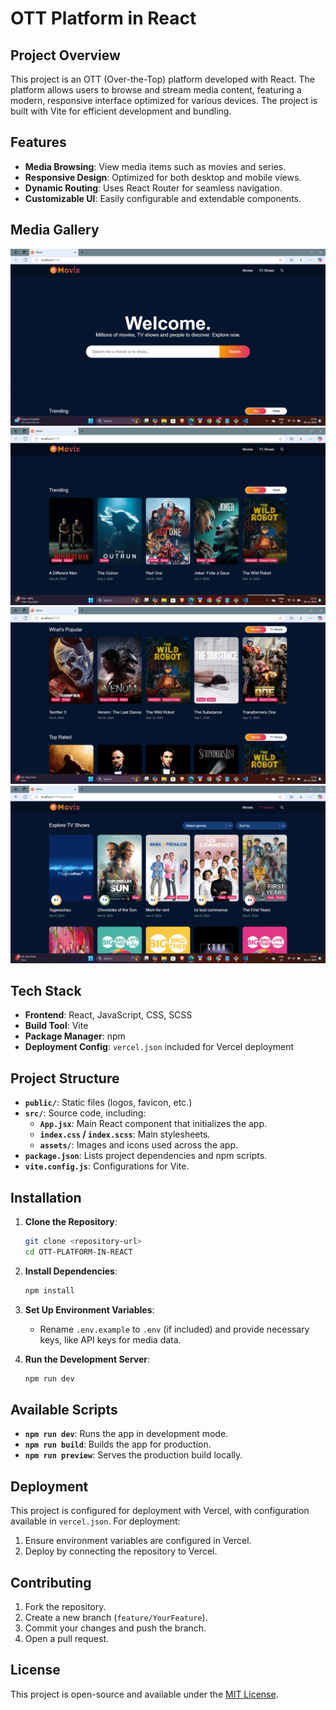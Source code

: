 
# OTT Platform in React

## Project Overview

This project is an OTT (Over-the-Top) platform developed with React. The platform allows users to browse and stream media content, featuring a modern, responsive interface optimized for various devices. The project is built with Vite for efficient development and bundling.

## Features

- **Media Browsing**: View media items such as movies and series.
- **Responsive Design**: Optimized for both desktop and mobile views.
- **Dynamic Routing**: Uses React Router for seamless navigation.
- **Customizable UI**: Easily configurable and extendable components.

## Media Gallery
<p align="center">
  <img src="./Screenshot/Home.png" alt="Home"/>
  <img src="./Screenshot/Trending.png" alt="Trending" />
  <img src="./Screenshot/Other.png" alt="Top rated" />
  <img src="./Screenshot/Tv_shows.png" alt="Tv shows" />
</p>


## Tech Stack

- **Frontend**: React, JavaScript, CSS, SCSS
- **Build Tool**: Vite
- **Package Manager**: npm
- **Deployment Config**: `vercel.json` included for Vercel deployment

## Project Structure

- **`public/`**: Static files (logos, favicon, etc.)
- **`src/`**: Source code, including:
  - **`App.jsx`**: Main React component that initializes the app.
  - **`index.css` / `index.scss`**: Main stylesheets.
  - **`assets/`**: Images and icons used across the app.
- **`package.json`**: Lists project dependencies and npm scripts.
- **`vite.config.js`**: Configurations for Vite.

## Installation

1. **Clone the Repository**:
   ```bash
   git clone <repository-url>
   cd OTT-PLATFORM-IN-REACT
   ```

2. **Install Dependencies**:
   ```bash
   npm install
   ```

3. **Set Up Environment Variables**:
   - Rename `.env.example` to `.env` (if included) and provide necessary keys, like API keys for media data.

4. **Run the Development Server**:
   ```bash
   npm run dev
   ```

## Available Scripts

- **`npm run dev`**: Runs the app in development mode.
- **`npm run build`**: Builds the app for production.
- **`npm run preview`**: Serves the production build locally.

## Deployment

This project is configured for deployment with Vercel, with configuration available in `vercel.json`. For deployment:

1. Ensure environment variables are configured in Vercel.
2. Deploy by connecting the repository to Vercel.

## Contributing

1. Fork the repository.
2. Create a new branch (`feature/YourFeature`).
3. Commit your changes and push the branch.
4. Open a pull request.

## License

This project is open-source and available under the [MIT License](LICENSE).
